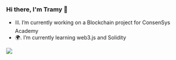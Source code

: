 ### Hi there, I'm Tramy 👋

- ⛓. I’m currently working on a Blockchain project for ConsenSys Academy
- 🌍. I’m currently learning web3.js and Solidity


![](https://komarev.com/ghpvc/?username=tramynn&color=6d8592&label=profile-views)

<!--
**tramynn/tramynn** is a ✨ _special_ ✨ repository because its `README.md` (this file) appears on your GitHub profile.

Here are some ideas to get you started:

- 🔭 I’m currently working on ...
- 🌱 I’m currently learning ...
- 👯 I’m looking to collaborate on ...
- 🤔 I’m looking for help with ...
- 💬 Ask me about ...
- 📫 How to reach me: ...
- 😄 Pronouns: ...
- ⚡ Fun fact: ...
-->

